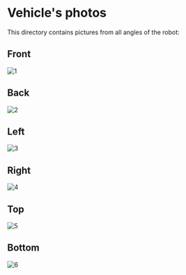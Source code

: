 Vehicle's photos
====

This directory contains pictures from all angles of the robot:

## Front
![1](https://github.com/user-attachments/assets/6dc161d3-697e-455b-801e-f33711302a89)


## Back
![2](https://github.com/csvprobotica/RoSGhost/blob/main/v-photos/v3/RoSGhost-Back.jpg)

## Left
![3](https://github.com/user-attachments/assets/1dd653bb-30ec-4f5e-a5d3-f2ac2d7c774c)


## Right
![4](https://github.com/user-attachments/assets/7be1a2e1-2e4a-4f22-8e30-7f6fd1bef23b)

## Top
![5](https://github.com/user-attachments/assets/058c627d-b5bd-45b1-8125-ac3ec1bcc6b4)


## Bottom
![6](https://github.com/user-attachments/assets/320ae1a8-c7f4-4a7a-b3da-34497a130751)

